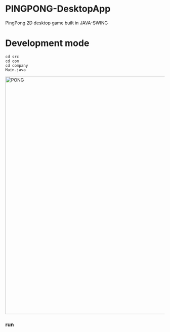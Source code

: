 # PINGPONG-DesktopApp
PingPong 2D desktop game built in JAVA-SWING

# Development mode 
```
cd src 
cd com
cd company
Main.java 
```
<img width="752" alt="PONG" src="https://github.com/dcode333/PONG-Multiplayer/assets/98689944/135ac030-965a-4cfe-8bb4-705fc0ea4bab">

### run
